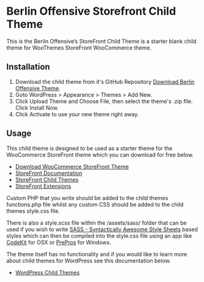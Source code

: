 # Berlin Offensive Storefront Child Theme

This is the Berlin Offensive’s StoreFront Child Theme is a starter blank child theme for WooThemes StoreFront WooCommerce theme.

## Installation

1.  Download the child theme from it's GitHub Repository [Download Berlin Offensive Theme](https://github.com/FrancescoK/berlin-offensive-theme).
2.  Goto WordPress > Appearance > Themes > Add New.
3.  Click Upload Theme and Choose File, then select the theme's .zip file. Click Install Now.
4.  Click Activate to use your new theme right away.

## Usage

This child theme is designed to be used as a starter theme for the WooCommerce StoreFront theme which you can download for free below.

- [Download WooCommerce StoreFront Theme](https://wordpress.org/themes/storefront/)
- [StoreFront Documentation](http://docs.woocommerce.com/documentation/themes/storefront/)
- [StoreFront Child Themes](https://woocommerce.com/product-category/themes/storefront-child-theme-themes/)
- [StoreFront Extensions](https://woocommerce.com/product-category/storefront-extensions/)

Custom PHP that you write should be added to the child themes functions.php file whilst any custom CSS should be added to the child themes style.css file.

There is also a style.scss file within the /assets/sass/ folder that can be used if you wish to write [SASS - Syntactically Awesome Style Sheets](http://sass-lang.com/) based styles which can then be compiled into the style.css file using an app like [CodeKit](https://incident57.com/codekit/) for OSX or [PrePros](https://prepros.io/) for Windows.

The theme itself has no functionality and if you would like to learn more about child themes for WordPress see this documentation below.

- [WordPress Child Themes](https://codex.wordpress.org/Child_Themes)

